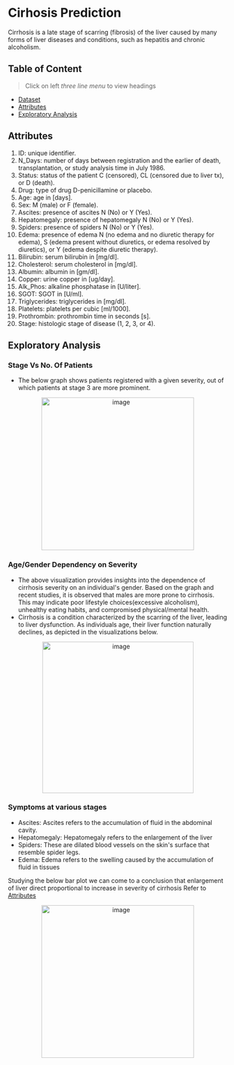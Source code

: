 # Cirhosis Prediction
Cirrhosis is a late stage of scarring (fibrosis) of the liver caused by many forms of liver diseases and conditions, such as hepatitis and chronic alcoholism. 
## Table of Content
> Click on left *three line menu* to view headings
- [Dataset](https://www.kaggle.com/datasets/fedesoriano/cirrhosis-prediction-dataset)
- [Attributes](#attributes)
- [Exploratory Analysis](#exploratory-analysis)

## Attributes
1. ID: unique identifier.
2. N_Days: number of days between registration and the earlier of death, transplantation, or study analysis time in July 1986.
3. Status: status of the patient C (censored), CL (censored due to liver tx), or D (death).
4. Drug: type of drug D-penicillamine or placebo.
5. Age: age in [days].
6. Sex: M (male) or F (female).
7. Ascites: presence of ascites N (No) or Y (Yes).
8. Hepatomegaly: presence of hepatomegaly N (No) or Y (Yes).
9. Spiders: presence of spiders N (No) or Y (Yes).
10. Edema: presence of edema N (no edema and no diuretic therapy for edema), S (edema present without diuretics, or edema resolved by diuretics), or Y (edema despite diuretic therapy).
11. Bilirubin: serum bilirubin in [mg/dl].
12. Cholesterol: serum cholesterol in [mg/dl].
13. Albumin: albumin in [gm/dl].
14. Copper: urine copper in [ug/day].
15. Alk_Phos: alkaline phosphatase in [U/liter].
16. SGOT: SGOT in [U/ml].
17. Triglycerides: triglycerides in [mg/dl].
18. Platelets: platelets per cubic [ml/1000].
19. Prothrombin: prothrombin time in seconds [s].
20. Stage: histologic stage of disease (1, 2, 3, or 4).

## Exploratory Analysis
### Stage Vs No. Of Patients
- The below graph shows patients registered with a given severity, out of which patients at stage 3 are more prominent.
<p align=center><img width="350" alt="image" src="https://github.com/JestinGigi/Cirrhosis_prediction/assets/75965382/19ba4615-7439-46ca-9f9a-5f75f2a9d799"></p>

### Age/Gender Dependency on Severity
- The above visualization provides insights into the dependence of cirrhosis severity on an individual's gender. Based on the graph and recent studies, it is observed that males are more prone to cirrhosis. This may indicate poor lifestyle choices(excessive alcoholism), unhealthy eating habits, and compromised physical/mental health.
- Cirrhosis is a condition characterized by the scarring of the liver, leading to liver dysfunction. As individuals age, their liver function naturally declines, as depicted in the visualizations below.
<p align=center><img width="347" alt="image" src="https://github.com/JestinGigi/Cirrhosis_prediction/assets/75965382/724732ba-38a7-412c-87be-273c03f6a11a"></p>

### Symptoms at various stages
- Ascites: Ascites refers to the accumulation of fluid in the abdominal cavity.
- Hepatomegaly: Hepatomegaly refers to the enlargement of the liver
- Spiders: These are dilated blood vessels on the skin's surface that resemble spider legs.
- Edema: Edema refers to the swelling caused by the accumulation of fluid in tissues

Studying the below bar plot we can come to a conclusion that enlargement of liver  direct proportional to  increase in severity of cirrhosis
Refer to [Attributes](#attributes)
  <p align="center"><img width="350" alt="image" src="https://github.com/JestinGigi/Cirrhosis_prediction/assets/75965382/44504e35-235e-4d3b-b33c-da651c633929"></p>
